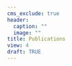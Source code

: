 ```yaml
---
cms_exclude: true
header:
  caption: ""
  image: ""
title: Publications
view: 4
draft: TRUE
---
```


